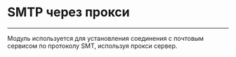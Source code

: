 # SMTP через прокси
___

Модуль используется для установления соединения с почтовым сервисом по протоколу SMT, используя прокси сервер.